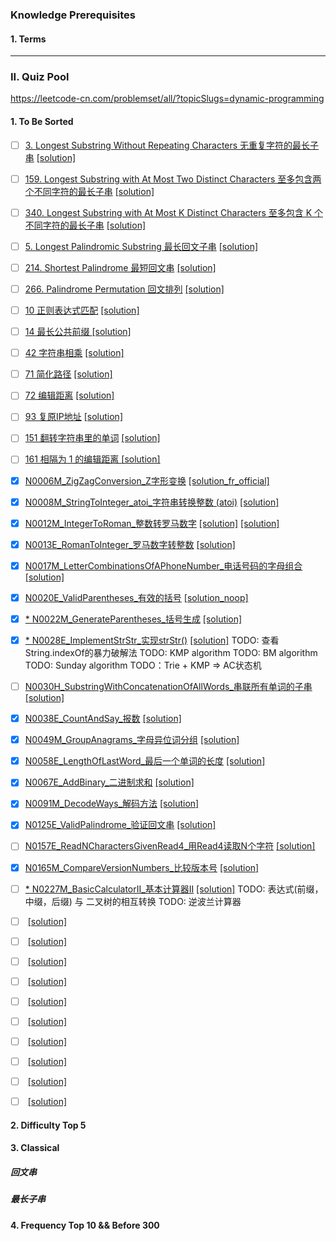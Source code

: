 
### Knowledge Prerequisites 

#### 1. Terms



----------------------------------------------------------------------------------------------------
### II. Quiz Pool

https://leetcode-cn.com/problemset/all/?topicSlugs=dynamic-programming

#### 1. To Be Sorted
- [ ] [3. Longest Substring Without Repeating Characters 无重复字符的最长子串](https://leetcode-cn.com/problems/longest-substring-without-repeating-characters/)
      [[solution]]() 
- [ ] [159. Longest Substring with At Most Two Distinct Characters 至多包含两个不同字符的最长子串](https://leetcode-cn.com/problems/longest-substring-with-at-most-two-distinct-characters/)
      [[solution]]()
- [ ] [340. Longest Substring with At Most K Distinct Characters 至多包含 K 个不同字符的最长子串](https://leetcode-cn.com/problems/longest-substring-with-at-most-k-distinct-characters/)
      [[solution]]()
- [ ] [5. Longest Palindromic Substring 最长回文子串](https://leetcode-cn.com/problems/longest-palindromic-substring/)
      [[solution]]()
- [ ] [214. Shortest Palindrome 最短回文串](https://leetcode-cn.com/problems/shortest-palindrome/)
      [[solution]]()
- [ ] [266. Palindrome Permutation 回文排列](https://leetcode-cn.com/problems/palindrome-permutation/)
      [[solution]]()
- [ ] [10 正则表达式匹配](https://leetcode-cn.com/problems/regular-expression-matching)
      [[solution]]()
- [ ] [14 最长公共前缀 ](https://leetcode-cn.com/problems/longest-common-prefix)
      [[solution]]()
- [ ] [42 字符串相乘](https://leetcode-cn.com/problems/multiply-strings)
      [[solution]]()
- [ ] [71 简化路径](https://leetcode-cn.com/problems/simplify-path)
      [[solution]]()
- [ ] [72 编辑距离](https://leetcode-cn.com/problems/edit-distance)
      [[solution]](https://leetcode-cn.com/problems/restore-ip-addresses)
- [ ] [93 复原IP地址]()
      [[solution]]()
- [ ] [151 翻转字符串里的单词](https://leetcode-cn.com/problems/reverse-words-in-a-string)
      [[solution]]()
- [ ] [161 相隔为 1 的编辑距离 ](https://leetcode-cn.com/problems/one-edit-distance)
      [[solution]]()
- [x] [N0006M_ZigZagConversion_Z字形变换](https://leetcode-cn.com/problems/zigzag-conversion/)
      [[solution_fr_official]](https://leetcode-cn.com/problems/zigzag-conversion/solution/z-zi-xing-bian-huan-by-leetcode/)
- [x] [N0008M_StringToInteger_atoi_字符串转换整数 (atoi)](https://leetcode-cn.com/problems/string-to-integer-atoi/)
      [[solution]](https://leetcode-cn.com/problems/string-to-integer-atoi/solution/java-zui-you-ti-jie-by-no-one-9/)
- [x] [N0012M_IntegerToRoman_整数转罗马数字](https://leetcode-cn.com/problems/integer-to-roman/)
      [[solution]](https://leetcode-cn.com/problems/integer-to-roman/solution/ha-xi-jie-jue-by-powcai/)
      [[solution]](https://leetcode-cn.com/problems/integer-to-roman/solution/ying-gai-shi-zui-duan-zui-jian-bian-de-fang-fa-by-/)
- [x] [N0013E_RomanToInteger_罗马数字转整数](https://leetcode-cn.com/problems/roman-to-integer/)
      [[solution]](https://leetcode-cn.com/problems/roman-to-integer/solution/hua-jie-suan-fa-13-luo-ma-shu-zi-zhuan-zheng-shu-b/)
- [x] [N0017M_LetterCombinationsOfAPhoneNumber_电话号码的字母组合](https://leetcode-cn.com/problems/letter-combinations-of-a-phone-number/)
      [[solution]](https://leetcode-cn.com/problems/letter-combinations-of-a-phone-number/solution/dian-hua-hao-ma-de-zi-mu-zu-he-by-leetcode/)
- [x] [N0020E_ValidParentheses_有效的括号](https://leetcode-cn.com/problems/valid-parentheses/)
      [[solution_noop]]()
- [x] [* N0022M_GenerateParentheses_括号生成](https://leetcode-cn.com/problems/generate-parentheses/)
      [[solution]](https://leetcode-cn.com/problems/generate-parentheses/solution/gua-hao-sheng-cheng-by-leetcode/)
- [x] [* N0028E_ImplementStrStr_实现strStr()](https://leetcode-cn.com/problems/implement-strstr/)
      [[solution]](https://leetcode-cn.com/problems/implement-strstr/solution/c5chong-jie-fa-ku-han-shu-bfkmpbmsunday-by-2227/)
      TODO: 查看String.indexOf的暴力破解法
      TODO: KMP algorithm
      TODO: BM algorithm
      TODO: Sunday algorithm
      TODO：Trie + KMP => AC状态机
      
- [ ] [N0030H_SubstringWithConcatenationOfAllWords_串联所有单词的子串](https://leetcode-cn.com/problems/substring-with-concatenation-of-all-words/)
      [[solution]]()
- [x] [N0038E_CountAndSay_报数](https://leetcode-cn.com/problems/count-and-say/)
      [[solution]](https://leetcode-cn.com/problems/count-and-say/solution/38-bao-shu-java-xun-huan-by-pphdsny/)
- [x] [N0049M_GroupAnagrams_字母异位词分组](https://leetcode-cn.com/problems/group-anagrams/)
      [[solution]](https://leetcode-cn.com/problems/group-anagrams/solution/zi-mu-yi-wei-ci-fen-zu-by-leetcode/)
- [x] [N0058E_LengthOfLastWord_最后一个单词的长度](https://leetcode-cn.com/problems/length-of-last-word/)
      [[solution]](https://leetcode-cn.com/problems/length-of-last-word/solution/hua-jie-suan-fa-58-zui-hou-yi-ge-dan-ci-de-chang-d/)
- [x] [N0067E_AddBinary_二进制求和](https://leetcode-cn.com/problems/add-binary/)
      [[solution]](https://leetcode-cn.com/problems/add-binary/solution/hua-jie-suan-fa-67-er-jin-zhi-qiu-he-by-guanpengch/)
- [x] [N0091M_DecodeWays_解码方法](https://leetcode-cn.com/problems/decode-ways/)
      [[solution]](https://leetcode-cn.com/problems/decode-ways/solution/fei-bo-na-qi-si-lu-by-dingmin1860/)
- [x] [N0125E_ValidPalindrome_验证回文串](https://leetcode-cn.com/problems/valid-palindrome/)
      [[solution]](https://leetcode-cn.com/problems/valid-palindrome/solution/yan-zheng-hui-wen-chuan-by-gpe3dbjds1/)
- [ ] [N0157E_ReadNCharactersGivenRead4_用Read4读取N个字符](https://leetcode-cn.com/problems/read-n-characters-given-read4/)
      [[solution]]()
- [x] [N0165M_CompareVersionNumbers_比较版本号](https://leetcode-cn.com/problems/compare-version-numbers/)
      [[solution]](noneed)
- [ ] [* N0227M_BasicCalculatorII_基本计算器II](https://leetcode-cn.com/problems/basic-calculator-ii/)
      [[solution]]()
      TODO: 表达式(前缀，中缀，后缀) 与 二叉树的相互转换
      TODO: 逆波兰计算器
- [ ] []()
      [[solution]]()
- [ ] []()
      [[solution]]()
- [ ] []()
      [[solution]]()
- [ ] []()
      [[solution]]()
- [ ] []()
      [[solution]]()
- [ ] []()
      [[solution]]()
- [ ] []()
      [[solution]]()
- [ ] []()
      [[solution]]()
- [ ] []()
      [[solution]]()
- [ ] []()
      [[solution]]()
            
  
      
#### 2. Difficulty Top 5
    
#### 3. Classical

##### 回文串
##### 最长子串  

    
#### 4. Frequency Top 10 && Before 300 